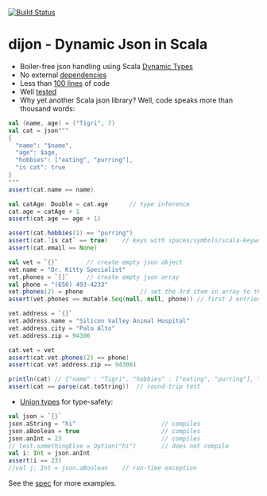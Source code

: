 [![Build Status](https://travis-ci.org/pathikrit/dijon.png)](http://travis-ci.org/pathikrit/dijon)

dijon - Dynamic Json in Scala
=====
* Boiler-free json handling using Scala [Dynamic Types](http://www.scala-lang.org/api/2.10.3/index.html#scala.Dynamic)
* No external [dependencies](build.sbt)
* Less than [100 lines](src/main/scala/com/github/pathikrit/dijon/package.scala) of code
* Well [tested][1]
* Why yet another Scala json library? Well, code speaks more than thousand words:

```scala
val (name, age) = ("Tigri", 7)
val cat = json"""
{
  "name": "$name",
  "age": $age,
  "hobbies": ["eating", "purring"],
  "is cat": true
}
"""
assert(cat.name == name)

val catAge: Double = cat.age      // type inference
cat.age = catAge + 1
assert(cat.age == age + 1)

assert(cat.hobbies(1) == "purring")
assert(cat.`is cat` == true)    // keys with spaces/symbols/scala-keywords need to be escaped with ticks
assert(cat.email == None)

val vet = `{}`        // create empty json object
vet.name = "Dr. Kitty Specialist"
vet.phones = `[]`     // create empty json array
val phone = "(650) 493-4233"
vet.phones(2) = phone                // set the 3rd item in array to this phone
assert(vet.phones == mutable.Seq(null, null, phone)) // first 2 entries null

vet.address = `{}`
vet.address.name = "Silicon Valley Animal Hospital"
vet.address.city = "Palo Alto"
vet.address.zip = 94306

cat.vet = vet
assert(cat.vet.phones(2) == phone)
assert(cat.vet.address.zip == 94306)

println(cat) // {"name" : "Tigri", "hobbies" : ["eating", "purring"], "vet" : {"address" : {"city" : "Palo Alto", "zip" : 94306, "name" : "Silicon Valley Animal Hospital"}, "name" : "Dr. Kitty Specialist", "phones" : [null, null, "(650) 493-4233"]}, "is cat" : true, "age" : 8.0}
assert(cat == parse(cat.toString))  // round-trip test
```

* [Union types](src/main/scala/com/github/pathikrit/dijon/package.scala#L8) for type-safety:
```scala
val json = `{}`
json.aString = "hi"                        // compiles
json.aBoolean = true                       // compiles
json.anInt = 23                            // compiles
// test.somethingElse = Option("hi")       // does not compile
val i: Int = json.anInt
assert(i == 23)
//val j: Int = json.aBoolean    // run-time exception
```

See the [spec][1] for more examples.


[1]: src/test/scala/com/github/pathikrit/dijon/DijonSpec.scala